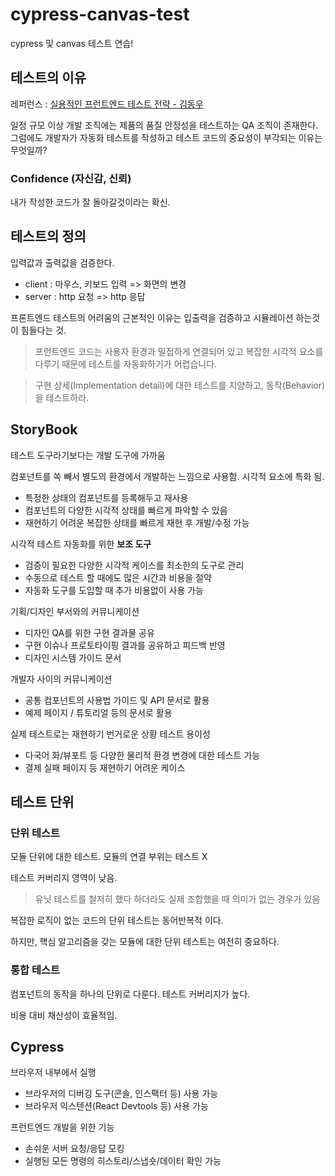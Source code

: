 # cypress-canvas-test
cypress 및 canvas 테스트 연습!

## 테스트의 이유

레퍼런스 : [실용적인 프런트엔드 테스트 전략 - 김동우](https://www.youtube.com/watch?v=q9d631Nl0_4)

일정 규모 이상 개발 조직에는 제품의 품질 안정성을 테스트하는 QA 조직이 존재한다.\
그럼에도 개발자가 자동화 테스트를 작성하고 테스트 코드의 중요성이 부각되는 이유는 무엇일까?

### Confidence (자신감, 신뢰)

내가 작성한 코드가 잘 돌아갈것이라는 확신.

## 테스트의 정의

입력값과 출력값을 검증한다. 

* client : 마우스, 키보드 입력 => 화면의 변경
* server : http 요청 => http 응답 

프론트엔드 테스트의 어려움의 근본적인 이유는 입출력을 검증하고 시뮬레이션 하는것이 힘들다는 것.

> 프런트엔드 코드는 사용자 환경과 밀접하게 연결되어 있고 복잡한 시각적 요소를 다루기 때문에 테스트를 자동화하기가 어렵습니다.
 
> 구현 상세(Implementation detail)에 대한 테스트를 지양하고, 동작(Behavior)을 테스트하라.

## StoryBook

테스트 도구라기보다는 개발 도구에 가까움

컴포넌트를 쏙 빼서 별도의 환경에서 개발하는 느낌으로 사용함. 시각적 요소에 특화 됨.

* 특정한 상태의 컴포넌트를 등록해두고 재사용
* 컴포넌트의 다양한 시각적 상태를 빠르게 파악할 수 있음
* 재현하기 어려운 복잡한 상태를 빠르게 재현 후 개발/수정 가능

시각적 테스트 자동화를 위한 **보조 도구**

* 검증이 필요한 다양한 시각적 케이스를 최소한의 도구로 관리
* 수동으로 테스트 할 때에도 많은 시간과 비용을 절약
* 자동화 도구를 도입할 때 추가 비용없이 사용 가능

기획/디자인 부서와의 커뮤니케이션 

* 디자인 QA를 위한 구현 결과물 공유 
* 구현 이슈나 프로토타이핑 결과를 공유하고 피드백 반영
* 디자인 시스템 가이드 문서

개발자 사이의 커뮤니케이션 

* 공통 컴포넌트의 사용법 가이드 및 API 문서로 활용
* 예제 페이지 / 튜토리얼 등의 문서로 활용

실제 테스트로는 재현하기 번거로운 상황 테스트 용이성 

* 다국어 화/뷰포트 등 다양한 물리적 환경 변경에 대한 테스트 가능
* 결제 실패 페이지 등 재현하기 어려운 케이스

## 테스트 단위

### 단위 테스트 

모듈 단위에 대한 테스트. 모듈의 연결 부위는 테스트 X

테스트 커버리지 영역이 낮음. 

> 유닛 테스트를 철저히 했다 하더라도 실제 조합했을 때 의미가 없는 경우가 있음

복잡한 로직이 없는 코드의 단위 테스트는 동어반복적 이다.

하지만, 핵심 알고리즘을 갖는 모듈에 대한 단위 테스트는 여전히 중요하다.

### 통합 테스트

컴포넌트의 동작을 하나의 단위로 다룬다. 테스트 커버리지가 높다. 

비용 대비 채산성이 효율적임.

## Cypress

브라우저 내부에서 실행

* 브라우저의 디버깅 도구(콘솔, 인스팩터 등) 사용 가능
* 브라우저 익스텐션(React Devtools 등) 사용 가능

프런트엔드 개발을 위한 기능

* 손쉬운 서버 요청/응답 모킹
* 실행된 모든 명령의 히스토리/스냅숏/데이터 확인 가능
